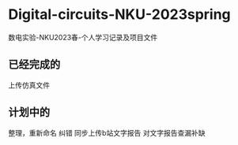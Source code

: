 # Digital-circuits-NKU-2023spring
数电实验-NKU2023春-个人学习记录及项目文件
## 已经完成的
上传仿真文件
## 计划中的
整理，重新命名
纠错
同步上传b站文字报告
对文字报告查漏补缺
